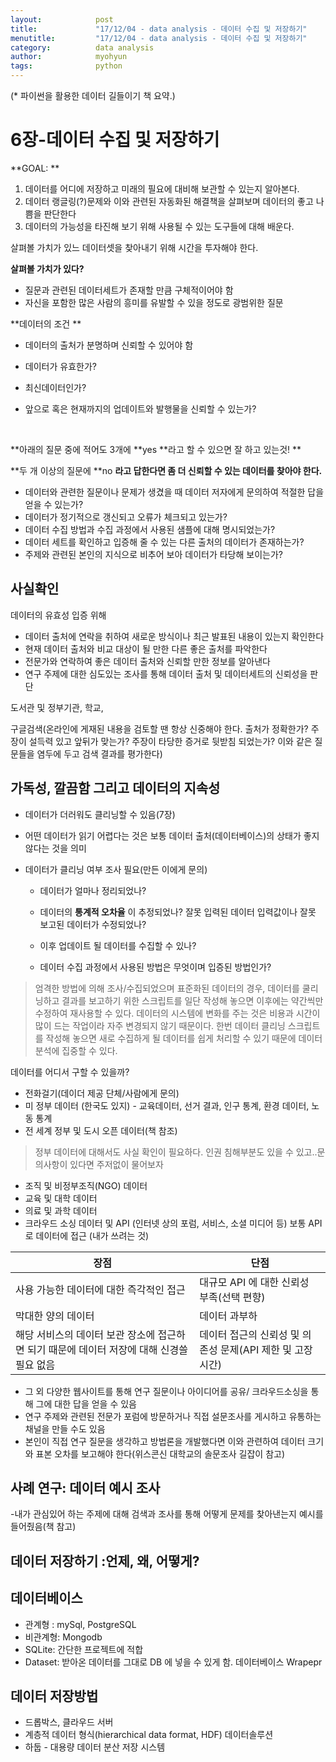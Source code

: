 ```yaml
---
layout:            post
title:             "17/12/04 - data analysis - 데이터 수집 및 저장하기"
menutitle:         "17/12/04 - data analysis - 데이터 수집 및 저장하기"
category:          data analysis
author:            myohyun
tags:              python
---
```


(* 파이썬을 활용한 데이터 길들이기 책 요약.)

# 6장-데이터 수집 및 저장하기

**GOAL: **

1. 데이터를 어디에 저장하고 미래의 필요에 대비해 보관할 수 있는지 알아본다.
2. 데이터 랭글링(?)문제와 이와 관련된 자동화된 해결책을 살펴보며 데이터의 좋고 나쁨을 판단한다
3. 데이터의 가능성을 타진해 보기 위해 사용될 수 있는 도구들에 대해 배운다.



살펴볼 가치가 있느 데이터셋을 찾아내기 위해 시간을 투자해야 한다.

**살펴볼 가치가 있다?**

- 질문과 관련된 데이터세트가 존재할 만큼 구체적이어야 함
- 자신을 포함한 많은 사람의 흥미를 유발할 수 있을 정도로 광범위한 질문

**데이터의 조건 **

- 데이터의 출처가 분명하며 신뢰할 수 있어야 함

- 데이터가 유효한가?

- 최신데이터인가?

- 앞으로 혹은 현재까지의 업데이트와 발행물을 신뢰할 수 있는가?

  ​

**아래의 질문 중에 적어도 3개에 **yes **라고 할 수 있으면 잘 하고 있는것! **

**두 개 이상의 질문에 **no **라고 답한다면 좀 더 신뢰할 수 있는 데이터를 찾아야 한다.**

- 데이터와 관련한 질문이나 문제가 생겼을 때 데이터 저자에게 문의하여 적절한 답을 얻을 수 있는가?
- 데이터가 정기적으로 갱신되고 오류가 체크되고 있는가?
- 데이터 수집 방법과 수집 과정에서 사용된 샘플에 대해 명시되었는가?
- 데이터 세트를 확인하고 입증해 줄 수 있는 다른 출처의 데이터가 존재하는가?
- 주제와 관련된 본인의 지식으로 비추어 보아 데이터가 타당해 보이는가?

## 사실확인

데이터의 유효성 입증 위해 

- 데이터 출처에 연락을 취하여 새로운 방식이나 최근 발표된 내용이 있는지 확인한다
- 현재 데이터 출처와 비교 대상이 될 만한 다른 좋은 출처를 파악한다
- 전문가와 연락하여 좋은 데이터 출처와 신뢰할 만한 정보를 알아낸다
- 연구 주제에 대한 심도있는 조사를 통해 데이터 출처 및 데이터세트의 신뢰성을 판단

도서관 및 정부기관, 학교,

구글검색(온라인에 게재된 내용을 검토할 땐 항상 신중해야 한다. 출처가 정확한가? 주장이 설득력 있고 앞뒤가 맞는가? 주장이 타당한 증거로 뒷받침 되었는가? 이와 같은 질문들을 염두에 두고 검색 결과를 평가한다)

## 가독성, 깔끔함 그리고 데이터의 지속성

- 데이터가 더러워도 클리닝할 수 있음(7장)

- 어떤 데이터가 읽기 어렵다는 것은 보통 데이터 출처(데이터베이스)의 상태가 좋지 않다는 것을 의미

- 데이터가 클리닝 여부 조사 필요(만든 이에게 문의)

  - 데이터가 얼마나 정리되었나?

  - 데이터의 **통계적 오차율** 이 추정되었나? 잘못 입력된 데이터 입력값이나 잘못 보고된 데이터가 수정되었나?

  - 이후 업데이트 될 데이터를 수집할 수 있나?

  - 데이터 수집 과정에서 사용된 방법은 무엇이며 입증된 방법인가?

>엄격한 방법에 의해 조사/수집되었으며 표준화된 데이터의 경우, 데이터를 쿨리닝하고 결과를 보고하기 위한 스크립트를 일단 작성해 놓으면 이후에는 약간씩만 수정하여 재사용할 수 있다. 데이터의 시스템에 변화를 주는 것은 비용과 시간이 많이 드는 작업이라 자주 변경되지 않기 때문이다. 한번 데이터 클리닝 스크립트를 작성해 놓으면 새로 수집하게 될 데이터를 쉽게 처리할 수 있기 때문에 데이터 분석에 집중할 수 있다.

데이터를 어디서 구할 수 있을까?
- 전화걸기(데이더 제공 단체/사람에게 문의)
- 미 정부 데이터 (한국도 있지) - 교육데이터, 선거 결과, 인구 통계, 환경 데이터, 노동 통계
- 전 세계 정부 및 도시 오픈 데이터(책 참조)
>정부 데이터에 대해서도 사실 확인이 필요하다. 인권 침해부분도 있을 수 있고..문의사항이 있다면 주저없이 물어보자

- 조직 및 비정부조직(NGO) 데이터
- 교육 및 대학 데이터
- 의료 및 과학 데이터
- 크라우드 소싱 데이터 및 API (인터넷 상의 포럼, 서비스, 소셜 미디어 등)  보통 API 로 데이터에 접근 (내가 쓰려는 것)

| 장점                                       | 단점                                   |
| ---------------------------------------- | ------------------------------------ |
| 사용 가능한 데이터에 대한 즉각적인 접근                   | 대규모 API 에 대한 신뢰성 부족(선택 편향)           |
| 막대한 양의 데이터                               | 데이터 과부하                              |
| 해당 서비스의 데이터 보관 장소에 접근하면 되기 때문에 데이터 저장에 대해 신경쓸 필요 없음 | 데이터 접근의 신뢰성 및 의존성 문제(API 제한 및 고장 시간) |

- 그 외 다양한 웹사이트를 통해 연구 질문이나 아이디어를 공유/ 크라우드소싱을 통해 그에 대한 답을 얻을 수 있음
- 연구 주제와 관련된 전문가 포럼에 방문하거나 직접 설문조사를 게시하고 유통하는 채널을 만들 수도 있음
- 본인이 직접 연구 질문을 생각하고 방법론을 개발했다면 이와 관련하여 데이터 크기와 표본 오차를 보고해야 한다(위스콘신 대학교의 솔문조사 길잡이 참고)

## 사례 연구: 데이터 예시 조사

-내가 관심있어 하는 주제에 대해 검색과 조사를 통해 어떻게 문제를 찾아낸는지 예시를 들어줬음(책 참고)

## 데이터 저장하기 :언제, 왜, 어떻게?

## 데이터베이스 

- 관계형 : mySql, PostgreSQL
- 비관계형: Mongodb
- SQLite: 간단한 프로젝트에 적합
- Dataset:  받아온 데이터를 그대로  DB 에 넣을 수 있게 함. 데이터베이스 Wrapepr

## 데이터 저장방법

- 드롭박스, 클라우드 서버
- 계층적 데이터 형식(hierarchical data format, HDF)  데이터솔루션
- 하둡 - 대용량 데이터 분산 저장 시스템